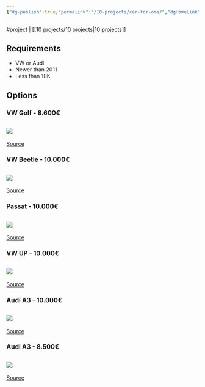 ```yaml
---
{"dg-publish":true,"permalink":"/10-projects/car-for-oma/","dgHomeLink":true,"dgPassFrontmatter":false}
---
```


#project | [[10 projects/10 projects|10 projects]]


## Requirements
- VW or Audi
- Newer than 2011
- Less than 10K

## Options

### VW Golf - 8.600€
![](https://i.imgur.com/1pcfEX6.png)
---
[Source](https://suchen.mobile.de/fahrzeuge/details.html?id=349622285&cn=DE&damageUnrepaired=NO_DAMAGE_UNREPAIRED&gn=20537%2C+Hamburg&grossPrice=true&isSearchRequest=true&ll=53.550862%2C10.048934&makeModelVariant1.makeId=25200&maxPrice=10000&minFirstRegistrationDate=2011-01-01&pageNumber=1&rd=100&scopeId=C&sortOption.sortBy=relevance&searchId=7aaa85e3-82e9-d677-47b6-b38ea2a696c5&ref=srp)

### VW Beetle - 10.000€

![](https://i.imgur.com/d8ahJwX.png)
---
[Source](https://suchen.mobile.de/fahrzeuge/details.html?id=347212459&cn=DE&damageUnrepaired=NO_DAMAGE_UNREPAIRED&gn=20537%2C+Hamburg&grossPrice=true&isSearchRequest=true&ll=53.550862%2C10.048934&makeModelVariant1.makeId=25200&maxPrice=10000&minFirstRegistrationDate=2011-01-01&pageNumber=1&rd=100&scopeId=C&sortOption.sortBy=relevance&action=topInCategory&searchId=7aaa85e3-82e9-d677-47b6-b38ea2a696c5&ref=srp)

### Passat - 10.000€

![](https://i.imgur.com/mJ0qgWg.png)
---
[Source](https://suchen.mobile.de/fahrzeuge/details.html?id=351609552&cn=DE&damageUnrepaired=NO_DAMAGE_UNREPAIRED&gn=20537%2C+Hamburg&grossPrice=true&isSearchRequest=true&ll=53.550862%2C10.048934&makeModelVariant1.makeId=25200&makeModelVariant1.modelDescription=passat&maxMileage=150000&maxPrice=10000&minFirstRegistrationDate=2011-01-01&pageNumber=1&rd=100&scopeId=C&sortOption.sortBy=specifics.firstRegistration&sortOption.sortOrder=DESCENDING&fnai=prev&searchId=79c51a40-a251-9f81-a777-344475dd4af9&ref=srp)

### VW UP - 10.000€

![](https://i.imgur.com/HTOLRPR.png)
---
[Source](https://suchen.mobile.de/fahrzeuge/details.html?id=341087675&cn=DE&damageUnrepaired=NO_DAMAGE_UNREPAIRED&gn=20537%2C+Hamburg&grossPrice=true&isSearchRequest=true&ll=53.550862%2C10.048934&makeModelVariant1.makeId=25200&maxPrice=10000&minFirstRegistrationDate=2011-01-01&pageNumber=1&rd=100&scopeId=C&sortOption.sortBy=specifics.mileage&sortOption.sortOrder=ASCENDING&fnai=prev&searchId=ac6203bf-fcaf-671e-9c88-c0601f7fd02b&ref=srp)

### Audi A3 - 10.000€

![](https://i.imgur.com/wTCs00G.png)
---
[Source](https://suchen.mobile.de/fahrzeuge/details.html?id=353282037&cn=DE&damageUnrepaired=NO_DAMAGE_UNREPAIRED&gn=20537%2C+Hamburg&grossPrice=true&isSearchRequest=true&ll=53.550862%2C10.048934&makeModelVariant1.makeId=1900&makeModelVariant1.modelDescription=A3&maxMileage=150000&maxPrice=10000&minFirstRegistrationDate=2011-01-01&pageNumber=1&rd=100&scopeId=C&sortOption.sortBy=specifics.firstRegistration&sortOption.sortOrder=DESCENDING&fnai=prev&searchId=26ed0cff-88b8-4796-eb55-78da9f25fe1a&ref=srp)

### Audi A3 - 8.500€

![](https://i.imgur.com/aSgx3lm.png)
---
[Source](https://suchen.mobile.de/fahrzeuge/details.html?id=349915552&cn=DE&damageUnrepaired=NO_DAMAGE_UNREPAIRED&gn=20537%2C+Hamburg&grossPrice=true&isSearchRequest=true&ll=53.550862%2C10.048934&makeModelVariant1.makeId=1900&makeModelVariant1.modelDescription=A3&maxMileage=150000&maxPrice=10000&minFirstRegistrationDate=2011-01-01&pageNumber=1&rd=100&scopeId=C&sortOption.sortBy=specifics.firstRegistration&sortOption.sortOrder=DESCENDING&searchId=26ed0cff-88b8-4796-eb55-78da9f25fe1a&ref=srp)
